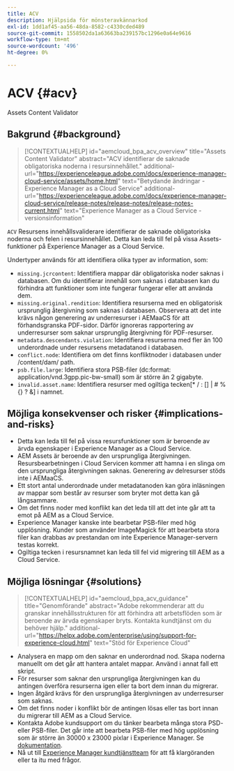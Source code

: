 ```yaml
---
title: ACV
description: Hjälpsida för mönsteravkännarkod
exl-id: 1dd1af45-aa56-48da-8582-c4330cded489
source-git-commit: 1558502da1a63663ba239157bc1296e0a64e9616
workflow-type: tm+mt
source-wordcount: '496'
ht-degree: 0%

---
```


# ACV {#acv}

Assets Content Validator

## Bakgrund {#background}

>[!CONTEXTUALHELP]
>id="aemcloud_bpa_acv_overview"
>title="Assets Content Validator"
>abstract="ACV identifierar de saknade obligatoriska noderna i resursinnehållet."
>additional-url="https://experienceleague.adobe.com/docs/experience-manager-cloud-service/assets/home.html" text="Betydande ändringar - Experience Manager as a Cloud Service"
>additional-url="https://experienceleague.adobe.com/docs/experience-manager-cloud-service/release-notes/release-notes/release-notes-current.html" text="Experience Manager as a Cloud Service - versionsinformation"

`ACV`  Resursens innehållsvaliderare identifierar de saknade obligatoriska noderna och felen i resursinnehållet. Detta kan leda till fel på vissa Assets-funktioner på Experience Manager as a Cloud Service.

Undertyper används för att identifiera olika typer av information, som:

* `missing.jcrcontent`: Identifiera mappar där obligatoriska noder saknas i databasen. Om du identifierar innehåll som saknas i databasen kan du förhindra att funktioner som inte fungerar fungerar eller att använda dem.
* `missing.original.rendition`: Identifiera resurserna med en obligatorisk ursprunglig återgivning som saknas i databasen. Observera att det inte krävs någon generering av underresurser i AEMaaCS för att förhandsgranska PDF-sidor. Därför ignoreras rapportering av underresurser som saknar ursprunglig återgivning för PDF-resurser.
* `metadata.descendants.violation`: Identifiera resurserna med fler än 100 underordnade under resursens metadatanod i databasen.
* `conflict.node`: Identifiera om det finns konfliktnoder i databasen under /content/dam/ path.
* `psb.file.large`: Identifiera stora PSB-filer (dc:format: application/vnd.3gpp.pic-bw-small) som är större än 2 gigabyte.
* `invalid.asset.name`: Identifiera resurser med ogiltiga tecken[* / : [\] | # % {} ? &amp;] i namnet.

## Möjliga konsekvenser och risker {#implications-and-risks}

* Detta kan leda till fel på vissa resursfunktioner som är beroende av ärvda egenskaper i Experience Manager as a Cloud Service.
* AEM Assets är beroende av den ursprungliga återgivningen. Resursbearbetningen i Cloud Servicen kommer att hamna i en slinga om den ursprungliga återgivningen saknas. Generering av delresurser stöds inte i AEMaaCS.
* Ett stort antal underordnade under metadatanoden kan göra inläsningen av mappar som består av resurser som bryter mot detta kan gå långsammare.
* Om det finns noder med konflikt kan det leda till att det inte går att ta emot på AEM as a Cloud Service.
* Experience Manager kanske inte bearbetar PSB-filer med hög upplösning. Kunder som använder ImageMagick för att bearbeta stora filer kan drabbas av prestandan om inte Experience Manager-servern testas korrekt.
* Ogiltiga tecken i resursnamnet kan leda till fel vid migrering till AEM as a Cloud Service.

## Möjliga lösningar {#solutions}

>[!CONTEXTUALHELP]
>id="aemcloud_bpa_acv_guidance"
>title="Genomförande"
>abstract="Adobe rekommenderar att du granskar innehållsstrukturen för att förhindra att arbetsflöden som är beroende av ärvda egenskaper bryts. Kontakta kundtjänst om du behöver hjälp."
>additional-url="https://helpx.adobe.com/enterprise/using/support-for-experience-cloud.html" text="Stöd för Experience Cloud"

* Analysera en mapp om den saknar en underordnad nod. Skapa noderna manuellt om det går att hantera antalet mappar. Använd i annat fall ett skript.
* För resurser som saknar den ursprungliga återgivningen kan du antingen överföra resurserna igen eller ta bort dem innan du migrerar.
* Ingen åtgärd krävs för den ursprungliga återgivningen av underresurser som saknas.
* Om det finns noder i konflikt bör de antingen lösas eller tas bort innan du migrerar till AEM as a Cloud Service.
* Kontakta Adobe kundsupport om du tänker bearbeta många stora PSD- eller PSB-filer. Det går inte att bearbeta PSB-filer med hög upplösning som är större än 30000 x 23000 pixlar i Experience Manager. Se [dokumentation](https://experienceleague.adobe.com/docs/experience-manager-65/assets/extending/best-practices-for-imagemagick.html).
* Nå ut till [Experience Manager kundtjänstteam](https://helpx.adobe.com/enterprise/using/support-for-experience-cloud.html) för att få klargöranden eller ta itu med frågor.
